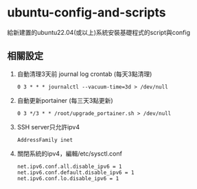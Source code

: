 # ubuntu-config-and-scripts

給新建置的ubuntu22.04(或以上)系統安裝基礎程式的script與config


## 相關設定
1. 自動清理3天前 journal log crontab (每天3點清理)
	```
	0 3 * * * journalctl --vacuum-time=3d > /dev/null
	```

2. 自動更新portainer (每三天3點更新)
	```
	0 3 */3 * * /root/upgrade_portainer.sh > /dev/null
	```

3. SSH server只允許ipv4
	```
	AddressFamily inet
	```

4. 關閉系統的ipv4，編輯/etc/sysctl.conf
	```
	net.ipv6.conf.all.disable_ipv6 = 1
	net.ipv6.conf.default.disable_ipv6 = 1
	net.ipv6.conf.lo.disable_ipv6 = 1
	```
